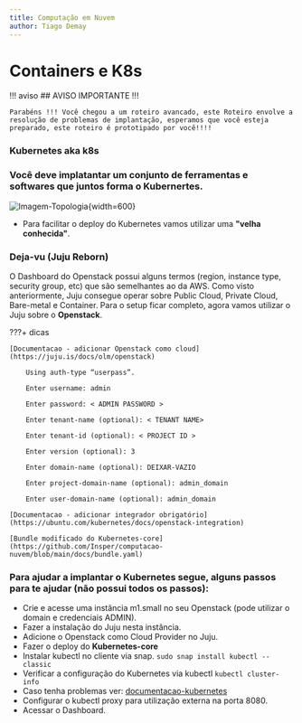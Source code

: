```yaml
---
title: Computação em Nuvem
author: Tiago Demay
---
```


# Containers e K8s


!!! aviso
    ## AVISO IMPORTANTE !!!
   
    Parabéns !!! Você chegou a um roteiro avancado, este Roteiro envolve a resolução de problemas de implantação, esperamos que você esteja preparado, este roteiro é prototipado por você!!!!   

<!-- 
## Instalando e Configurando o Octavia (Loadbalancer para Openstack)

* No servidor Main - análise o juju status seu LoadBalancer deve ser implantado nesta infraestrutura sem causar degradação dos serviços já existentes: Faça a instalação do **Octavia** de acordo com a leitura prévia obrigatória !!!



??? DICAS
    **Dicas sobre Troubleshooting**

    Durante o processo de implantação de OpenStack, Octavia e Kubernetes, é comum que surjam problemas técnicos inesperados. Aqui estão algumas dicas para solucionar possíveis dificuldades:

    1. Problemas de Conexão no Juju
       - **Sintomas**: Erros ao tentar conectar ao controlador ou realizar deploys.
       - **Solução**: Verifique se as máquinas de infraestrutura estão acessíveis. Use o comando `juju status` para inspecionar o estado dos serviços. Reiniciar o agente do Juju com `juju reload` pode resolver problemas de conectividade.

    2. Erros ao Configurar o Octavia
       - **Sintomas**: Octavia não aparece como um recurso de load balancing no OpenStack ou falhas ao configurar relações.
       - **Solução**: Confirme que todos os pré-requisitos de rede estão configurados corretamente e que o charm Octavia está relacionado ao Neutron e ao Keystone. Use `juju debug-log --include octavia/0` para inspecionar logs específicos do Octavia.

    3. Falhas de Certificados no Octavia
       - **Sintomas**: Octavia não aceita as configurações de certificados ou falha ao gerar instâncias de load balancers.
       - **Solução**: Revise os certificados gerados, conferindo se estão nos formatos e permissões corretos. Certifique-se de que os certificados CA e os tokens do Vault estão válidos. Verifique a validade dos certificados com `openssl x509 -noout -in [certificado] -dates`.

    4. Erros ao Criar o Cluster Kubernetes
       - **Sintomas**: Kubernetes não inicia corretamente, ou não conecta ao Juju.
       - **Solução**: Verifique se o Juju está configurado para o OpenStack como Cloud Provider. Use `juju status` para identificar onde o processo falhou, e verifique logs do Kubernetes com `kubectl logs`.

??? info
    Certificados SSL (Secure Sockets Layer) são essenciais para garantir a segurança na comunicação entre servidores e clientes na web, especialmente em contextos onde os dados trafegados devem ser protegidos contra interceptações ou alterações. No caso de um load balancer como o Octavia, os certificados SSL desempenham um papel fundamental na proteção das interações entre o controlador do load balancer e as instâncias (conhecidas como amphorae) que distribuem o tráfego.

    O uso de SSL cria um "túnel" seguro, criptografando os dados transmitidos para que apenas os dispositivos autorizados consigam descriptografar e entender o conteúdo das mensagens. Isso impede que terceiros interceptem e acessem informações sensíveis ou modifiquem os dados em trânsito.

    Para o Octavia, que precisa gerenciar e monitorar as instâncias de load balancers, o SSL assegura que qualquer instrução enviada ao load balancer seja legítima e provenha do controlador autorizado. Assim, SSL ajuda a garantir que o tráfego balanceado entre as máquinas do OpenStack seja confiável e imune a ataques de "man-in-the-middle" (interceptação), oferecendo um nível robusto de segurança e autenticidade para toda a arquitetura da nuvem.

Ainda no Servidor *main*, vamos aumentar alguns limites:

`openstack quota set --cores 100 [ID do Projeto]`

`openstack quota set --instances 100 [ID do Projeto]`


No capítulo 3, foi realizada a implantação do Openstack no hardware disponível. Além de VMs, o Openstack consegue também manipular containers, tal qual o MaaS e o Juju. Contudo o grande problema é que não basta apenas criar e destruir um container, é preciso administrar uma complexa arquitetura, monitorando e controlando um conjunto de containers que representam uma implantação de um sistema. -->


### Kubernetes aka k8s 

### Você deve implatantar um conjunto de ferramentas e softwares que juntos forma o Kubernertes.

![Imagem-Topologia](../assets/images/kubernetes.png){width=600}

* Para facilitar o deploy do Kubernetes vamos utilizar uma **"velha conhecida"**. 

### Deja-vu (Juju Reborn)

O Dashboard do Openstack possui alguns termos (region, instance type, security group, etc) que são semelhantes ao da AWS. Como visto anteriormente, Juju consegue operar sobre Public Cloud, Private Cloud, Bare-metal e Container. Para o setup ficar completo, agora vamos utilizar o Juju sobre o **Openstack**.


???+ dicas

    [Documentacao - adicionar Openstack como cloud](https://juju.is/docs/olm/openstack)

        Using auth-type “userpass”.

        Enter username: admin
        
        Enter password: < ADMIN PASSWORD >
        
        Enter tenant-name (optional): < TENANT NAME>
        
        Enter tenant-id (optional): < PROJECT ID >
        
        Enter version (optional): 3
        
        Enter domain-name (optional): DEIXAR-VAZIO
        
        Enter project-domain-name (optional): admin_domain
        
        Enter user-domain-name (optional): admin_domain

    [Documentacao - adicionar integrador obrigatório](https://ubuntu.com/kubernetes/docs/openstack-integration)

    [Bundle modificado do Kubernetes-core](https://github.com/Insper/computacao-nuvem/blob/main/docs/bundle.yaml)  

### Para ajudar a implantar o Kubernetes segue, alguns passos para te ajudar (não possui todos os passos):

* Crie e acesse uma instância m1.small no seu Openstack (pode utilizar o domain e credenciais ADMIN).
* Fazer a instalação do Juju nesta instância.
* Adicione o Openstack como Cloud Provider no Juju.
* Fazer o deploy do **Kubernetes-core**
* Instalar kubectl no cliente via snap.
`sudo snap install kubectl --classic`
* Verificar a configuração do Kubernetes via kubectl
`kubectl cluster-info`
* Caso tenha problemas ver: [documentacao-kubernetes](https://ubuntu.com/kubernetes/docs/operations)
* Configurar o kubectl proxy para utilização externa na porta 8080.
* Acessar o Dashboard.